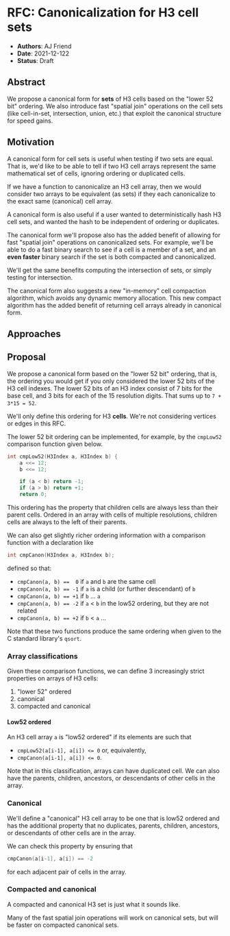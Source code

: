 # RFC: Canonicalization for H3 cell sets

* **Authors**: AJ Friend
* **Date**: 2021-12-122
* **Status**: Draft

## Abstract

We propose a canonical form for **sets** of H3 cells based on
the "lower 52 bit" ordering. We also introduce fast "spatial join" operations
on the cell sets (like cell-in-set, intersection, union, etc.) that exploit
the canonical structure for speed gains.


## Motivation

A canonical form for cell sets is useful when testing if two sets are equal.
That is, we'd like to be able to tell if two H3 cell arrays represent
the same mathematical set of cells, ignoring ordering or duplicated cells.

If we have a function to canonicalize an H3 cell array, then we would
consider two arrays to be equivalent (as sets) if they each canonicalize
to the exact same (canonical) cell array.

A canonical form is also useful if a user wanted to deterministically
hash H3 cell sets, and wanted the hash to be independent of ordering
or duplicates.

The canonical form we'll propose also has the added benefit of allowing
for fast "spatial join" operations on canonicalized sets. For example,
we'll be able to do a fast binary search to see if a cell is a member
of a set, and an **even faster** binary search if the set is both
compacted and canonicalized.

We'll get the same benefits computing the intersection of sets, or
simply testing for intersection.

The canonical form also suggests a new "in-memory" cell compaction algorithm,
which avoids any dynamic memory allocation. This new compact algorithm
has the added benefit of returning cell arrays already in canonical form.


## Approaches





## Proposal

We propose a canonical form based on the "lower 52 bit" ordering, that is,
the ordering you would get if you only considered the lower 52 bits of the
H3 cell indexes. The lower 52 bits of an H3 index consist of 7 bits for the
base cell, and 3 bits for each of the 15 resolution digits. That sums up
to `7 + 3*15 = 52`.

We'll only define this ordering for H3 **cells**. We're not considering
vertices or edges in this RFC.

The lower 52 bit ordering can be implemented, for example, by
the `cmpLow52` comparison function given below.


```c
int cmpLow52(H3Index a, H3Index b) {
    a <<= 12;
    b <<= 12;

    if (a < b) return -1;
    if (a > b) return +1;
    return 0;
```

This ordering has the property that children cells are always less than
their parent cells. Ordered in an array with cells of multiple resolutions,
children cells are always to the left of their parents.

We can also get slightly richer ordering information with a comparison function
with a declaration like

```c
int cmpCanon(H3Index a, H3Index b);
```

defined so that:

- `cmpCanon(a, b) ==  0` if `a` and `b` are the same cell
- `cmpCanon(a, b) == -1` if `a` is a child (or further descendant) of `b`
- `cmpCanon(a, b) == +1` if `b` ... `a`
- `cmpCanon(a, b) == -2` if `a` < `b` in the low52 ordering, but they are not related
- `cmpCanon(a, b) == +2` if `b` < `a` ...

Note that these two functions produce the same ordering when given to
the C standard library's `qsort`.

### Array classifications

Given these comparison functions, we can define 3 increasingly strict properties
on arrays of H3 cells:

1. "lower 52" ordered
2. canonical
3. compacted and canonical

#### Low52 ordered

An H3 cell array `a` is "low52 ordered" if its elements are such that

- `cmpLow52(a[i-1], a[i]) <= 0` or, equivalently,
- `cmpCanon(a[i-1], a[i]) <= 0`.

Note that in this classification, arrays can have duplicated cell. We can also
have the parents, children, ancestors, or descendants of other cells in
the array.

### Canonical

We'll define a "canonical" H3 cell array to be one that is low52 ordered and
has the additional property that no duplicates, parents, children, ancestors,
or descendants of other cells are in the array.

We can check this property by ensuring that

```c
cmpCanon(a[i-1], a[i]) == -2
```

for each adjacent pair of cells in the array.

### Compacted and canonical

A compacted and canonical H3 set is just what it sounds like.

Many of the fast spatial join operations will work on canonical sets, but
will be faster on compacted canonical sets.

